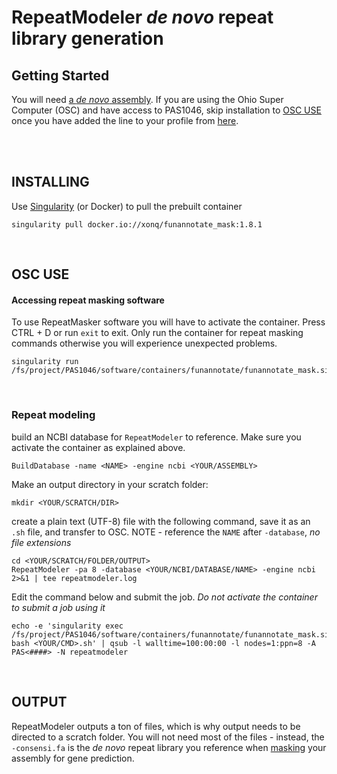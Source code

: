 # RepeatModeler *de novo* repeat library generation

## Getting Started
You will need [a *de novo* assembly](https://gitlab.com/xonq/tutorials/-/blob/master/assembly.md). If you are using the Ohio Super Computer (OSC) and have access to PAS1046, skip installation to [OSC USE](https://gitlab.com/xonq/tutorials/-/blob/master/assembly.md#osc-use) once you have added the line to your profile from [here](https://gitlab.com/xonq/tutorials/-/blob/master/annotationPipeline.md#getting-started).


<br /><br />

## INSTALLING
 
Use [Singularity](https://gitlab.com/xonq/tutorials/-/blog/master/containers.md) (or Docker) to pull the prebuilt container
```
singularity pull docker.io://xonq/funannotate_mask:1.8.1
```

<br />

## OSC USE
#### Accessing repeat masking software
To use RepeatMasker software you will have to activate the container. Press CTRL + D or run `exit` to exit. Only run the container for repeat masking commands otherwise you will experience unexpected problems.

```
singularity run /fs/project/PAS1046/software/containers/funannotate/funannotate_mask.sif
```

<br />

### Repeat modeling
build an NCBI database for `RepeatModeler` to reference. Make sure you activate the container as explained above.

```
BuildDatabase -name <NAME> -engine ncbi <YOUR/ASSEMBLY>
```

Make an output directory  in your scratch folder:

```
mkdir <YOUR/SCRATCH/DIR>
```

create a plain text (UTF-8) file with the following command, save it as an `.sh` file, and transfer to OSC. NOTE - reference the `NAME` after `-database`, *no file extensions*


```
cd <YOUR/SCRATCH/FOLDER/OUTPUT>
RepeatModeler -pa 8 -database <YOUR/NCBI/DATABASE/NAME> -engine ncbi 2>&1 | tee repeatmodeler.log
```

Edit the command below and submit the job. *Do not activate the container to submit a job using it*

```
echo -e 'singularity exec /fs/project/PAS1046/software/containers/funannotate/funannotate_mask.sif bash <YOUR/CMD>.sh' | qsub -l walltime=100:00:00 -l nodes=1:ppn=8 -A PAS<####> -N repeatmodeler
```

<br />

## OUTPUT
RepeatModeler outputs a ton of files, which is why output needs to be directed to a scratch folder. You will not need most of the files - instead, the `-consensi.fa` is the *de novo* repeat library you reference when [masking](https://gitlab.com/xonq/tutorials/-/blob/master/funannotate.md#2.-soft-mask-assembly) your assembly for gene prediction.